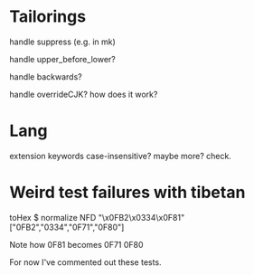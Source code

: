 # Tailorings

handle suppress (e.g. in mk)

handle upper_before_lower?

handle backwards?

handle overrideCJK?  how does it work?

# Lang

extension keywords case-insensitive?
maybe more? check.

# Weird test failures with tibetan

 toHex $ normalize NFD "\x0FB2\x0334\x0F81"
["0FB2","0334","0F71","0F80"]

Note how 0F81 becomes 0F71 0F80

For now I've commented out these tests.

